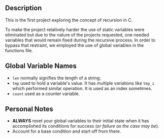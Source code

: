 ## Description
This is the first project exploring the concept of recursion in C.
>
To make the project relatively harder the use of static variables were eliminated but due to the nature of the projects requested, one needed variables that would remain fixed during the recursive process. In order to bypass that restraint, we employed the use of global variables in the functions file.

## Global Variable Names
* `len` normally signifies the length of a string;
* `tmp` used to hold a variable's value. It has multiple variations like `tmp_i` which performed similar operation. It is used as an index sometimes.
* `count` used as a counter variable.

## Personal Notes
* **ALWAYS** reset your global variables to their initial state when it has accomplished its conditions for success (_or failure as the case may be_).
* Account for a base condition and start off from there.

